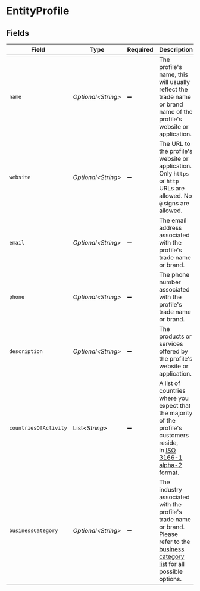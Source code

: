 # EntityProfile


## Fields

| Field                                                                                                                                                                       | Type                                                                                                                                                                        | Required                                                                                                                                                                    | Description                                                                                                                                                                 | Example                                                                                                                                                                     |
| --------------------------------------------------------------------------------------------------------------------------------------------------------------------------- | --------------------------------------------------------------------------------------------------------------------------------------------------------------------------- | --------------------------------------------------------------------------------------------------------------------------------------------------------------------------- | --------------------------------------------------------------------------------------------------------------------------------------------------------------------------- | --------------------------------------------------------------------------------------------------------------------------------------------------------------------------- |
| `name`                                                                                                                                                                      | *Optional\<String>*                                                                                                                                                         | :heavy_minus_sign:                                                                                                                                                          | The profile's name, this will usually reflect the trade name or brand name of the profile's website or<br/>application.                                                     | My website name                                                                                                                                                             |
| `website`                                                                                                                                                                   | *Optional\<String>*                                                                                                                                                         | :heavy_minus_sign:                                                                                                                                                          | The URL to the profile's website or application. Only `https` or `http` URLs are allowed. No `@` signs are<br/>allowed.                                                     | https://example.com                                                                                                                                                         |
| `email`                                                                                                                                                                     | *Optional\<String>*                                                                                                                                                         | :heavy_minus_sign:                                                                                                                                                          | The email address associated with the profile's trade name or brand.                                                                                                        | test@mollie.com                                                                                                                                                             |
| `phone`                                                                                                                                                                     | *Optional\<String>*                                                                                                                                                         | :heavy_minus_sign:                                                                                                                                                          | The phone number associated with the profile's trade name or brand.                                                                                                         | +31208202070                                                                                                                                                                |
| `description`                                                                                                                                                               | *Optional\<String>*                                                                                                                                                         | :heavy_minus_sign:                                                                                                                                                          | The products or services offered by the profile's website or application.                                                                                                   | My website description                                                                                                                                                      |
| `countriesOfActivity`                                                                                                                                                       | List\<*String*>                                                                                                                                                             | :heavy_minus_sign:                                                                                                                                                          | A list of countries where you expect that the majority of the profile's customers reside,<br/>in [ISO 3166-1 alpha-2](https://en.wikipedia.org/wiki/ISO_3166-1_alpha-2) format. | [<br/>"NL",<br/>"GB"<br/>]                                                                                                                                                  |
| `businessCategory`                                                                                                                                                          | *Optional\<String>*                                                                                                                                                         | :heavy_minus_sign:                                                                                                                                                          | The industry associated with the profile's trade name or brand. Please refer to the<br/>[business category list](common-data-types#business-category) for all possible options. | OTHER_MERCHANDISE                                                                                                                                                           |